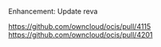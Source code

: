 Enhancement: Update reva

https://github.com/owncloud/ocis/pull/4115
https://github.com/owncloud/ocis/pull/4201
